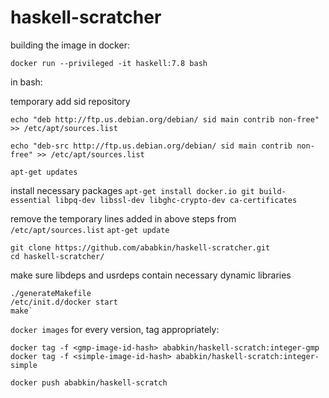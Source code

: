 # haskell-scratcher

building the image in docker:


`docker run --privileged -it haskell:7.8 bash`

in bash:

temporary add sid repository

```
echo "deb http://ftp.us.debian.org/debian/ sid main contrib non-free" >> /etc/apt/sources.list

echo "deb-src http://ftp.us.debian.org/debian/ sid main contrib non-free" >> /etc/apt/sources.list

apt-get updates
```

install necessary packages
`apt-get install docker.io git build-essential libpq-dev libssl-dev libghc-crypto-dev ca-certificates`

remove the temporary lines added in above steps from `/etc/apt/sources.list`
`apt-get update`

```
git clone https://github.com/ababkin/haskell-scratcher.git
cd haskell-scratcher/
```

make sure libdeps and usrdeps contain necessary dynamic libraries

```
./generateMakefile
/etc/init.d/docker start
make`
```

`docker images`
for every version, tag appropriately:

```
docker tag -f <gmp-image-id-hash> ababkin/haskell-scratch:integer-gmp
docker tag -f <simple-image-id-hash> ababkin/haskell-scratch:integer-simple
```

`docker push ababkin/haskell-scratch`

